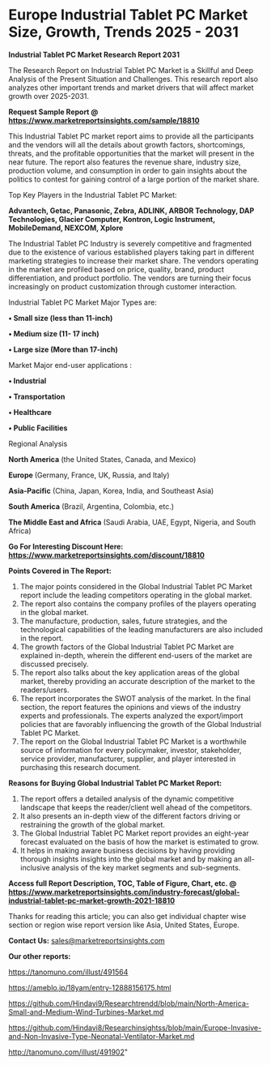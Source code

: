 # Europe Industrial Tablet PC Market Size, Growth, Trends 2025 - 2031

<strong>Industrial Tablet PC Market Research Report 2031</strong>

The Research Report on Industrial Tablet PC Market is a Skillful and Deep Analysis of the Present Situation and Challenges. This research report also analyzes other important trends and market drivers that will affect market growth over 2025-2031.

<strong>Request Sample Report @ <a href=https://www.marketreportsinsights.com/sample/18810>https://www.marketreportsinsights.com/sample/18810</a></strong>

This Industrial Tablet PC market report aims to provide all the participants and the vendors will all the details about growth factors, shortcomings, threats, and the profitable opportunities that the market will present in the near future. The report also features the revenue share, industry size, production volume, and consumption in order to gain insights about the politics to contest for gaining control of a large portion of the market share.

Top Key Players in the Industrial Tablet PC Market:

<strong>Advantech, Getac, Panasonic, Zebra, ADLINK, ARBOR Technology, DAP Technologies, Glacier Computer, Kontron, Logic Instrument, MobileDemand, NEXCOM, Xplore</strong>

The Industrial Tablet PC Industry is severely competitive and fragmented due to the existence of various established players taking part in different marketing strategies to increase their market share. The vendors operating in the market are profiled based on price, quality, brand, product differentiation, and product portfolio. The vendors are turning their focus increasingly on product customization through customer interaction.

Industrial Tablet PC Market Major Types are:

<strong>• Small size (less than 11-inch)

• Medium size (11- 17 inch)

• Large size (More than 17-inch)</strong>

Market Major end-user applications :

<strong>• Industrial

• Transportation

• Healthcare

• Public Facilities</strong>

Regional Analysis

</u><strong><b>North America</b></strong> (the United States, Canada, and Mexico)

<strong><b>Europe </b></strong>(Germany, France, UK, Russia, and Italy)

<strong><b>Asia-Pacific</b></strong> (China, Japan, Korea, India, and Southeast Asia)

<strong><b>South America</b></strong> (Brazil, Argentina, Colombia, etc.)

<strong><b>The Middle East and Africa</b></strong> (Saudi Arabia, UAE, Egypt, Nigeria, and South Africa)

<strong>Go For Interesting Discount Here: <a href=https://www.marketreportsinsights.com/discount/18810>https://www.marketreportsinsights.com/discount/18810</a></strong>

<strong>Points Covered in The Report:</strong>
<ol>
  <li>The major points considered in the Global Industrial Tablet PC Market report include the leading competitors operating in the global market.</li>
  <li>The report also contains the company profiles of the players operating in the global market.</li>
  <li>The manufacture, production, sales, future strategies, and the technological capabilities of the leading manufacturers are also included in the report.</li>
  <li>The growth factors of the Global Industrial Tablet PC Market are explained in-depth, wherein the different end-users of the market are discussed precisely.</li>
  <li>The report also talks about the key application areas of the global market, thereby providing an accurate description of the market to the readers/users.</li>
  <li>The report incorporates the SWOT analysis of the market. In the final section, the report features the opinions and views of the industry experts and professionals. The experts analyzed the export/import policies that are favorably influencing the growth of the Global Industrial Tablet PC Market.</li>
  <li>The report on the Global Industrial Tablet PC Market is a worthwhile source of information for every policymaker, investor, stakeholder, service provider, manufacturer, supplier, and player interested in purchasing this research document.</li>
</ol>
<strong>Reasons for Buying Global Industrial Tablet PC Market Report:</strong>

<ol>
  <li>The report offers a detailed analysis of the dynamic competitive landscape that keeps the reader/client well ahead of the competitors.</li>
  <li>It also presents an in-depth view of the different factors driving or restraining the growth of the global market.</li>
  <li>The Global Industrial Tablet PC Market report provides an eight-year forecast evaluated on the basis of how the market is estimated to grow.</li>
  <li>It helps in making aware business decisions by having providing thorough insights insights into the global market and by making an all-inclusive analysis of the key market segments and sub-segments.</li>
</ol>
<strong>Access full Report Description, TOC, Table of Figure, Chart, etc. @ <a href=https://www.marketreportsinsights.com/industry-forecast/global-industrial-tablet-pc-market-growth-2021-18810>https://www.marketreportsinsights.com/industry-forecast/global-industrial-tablet-pc-market-growth-2021-18810</a></strong>


Thanks for reading this article; you can also get individual chapter wise section or region wise report version like Asia, United States, Europe.

<strong>Contact Us:</strong>
sales@marketreportsinsights.com

<strong>Our other reports:</strong>

<a href=https://tanomuno.com/illust/491564>https://tanomuno.com/illust/491564</a>

<a href=https://ameblo.jp/18yam/entry-12888156175.html>https://ameblo.jp/18yam/entry-12888156175.html</a>

<a href=https://github.com/Hindavi9/Researchtrendd/blob/main/North-America-Small-and-Medium-Wind-Turbines-Market.md>https://github.com/Hindavi9/Researchtrendd/blob/main/North-America-Small-and-Medium-Wind-Turbines-Market.md</a>

<a href=https://github.com/Hindavi8/Researchinsightss/blob/main/Europe-Invasive-and-Non-Invasive-Type-Neonatal-Ventilator-Market.md>https://github.com/Hindavi8/Researchinsightss/blob/main/Europe-Invasive-and-Non-Invasive-Type-Neonatal-Ventilator-Market.md</a>

<a href=http://tanomuno.com/illust/491902>http://tanomuno.com/illust/491902</a>"
